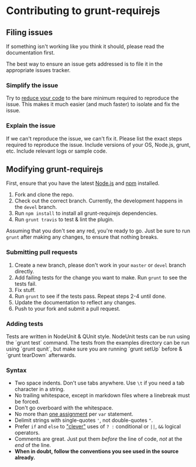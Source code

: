 # Contributing to grunt-requirejs

## Filing issues
If something isn't working like you think it should, please read the documentation first.

The best way to ensure an issue gets addressed is to file it in the appropriate issues tracker.

### Simplify the issue
Try to [reduce your code](http://www.webkit.org/quality/reduction.html) to the bare minimum required to reproduce the issue. This makes it much easier (and much faster) to isolate and fix the issue.

### Explain the issue
If we can't reproduce the issue, we can't fix it. Please list the exact steps required to reproduce the issue. Include versions of your OS, Node.js, grunt, etc. Include relevant logs or sample code.

## Modifying grunt-requirejs
First, ensure that you have the latest [Node.js](http://nodejs.org/) and [npm](http://npmjs.org/) installed.

1. Fork and clone the repo.
2. Check out the correct branch. Currently, the development happens in the `devel` branch.
3. Run `npm install` to install all grunt-requirejs dependencies.
4. Run `grunt travis` to test & lint the plugin.

Assuming that you don't see any red, you're ready to go. Just be sure to run `grunt` after making any changes, to ensure that nothing breaks.

### Submitting pull requests

1. Create a new branch, please don't work in your `master` or `devel` branch directly.
2. Add failing tests for the change you want to make. Run `grunt` to see the tests fail.
3. Fix stuff.
4. Run `grunt` to see if the tests pass. Repeat steps 2-4 until done.
5. Update the documentation to reflect any changes.
6. Push to your fork and submit a pull request.

### Adding tests
Tests are written in NodeUnit & QUnit style.
NodeUnit tests can be run using the ´grunt test´ command.
The tests from the examples directory can be run using ´grunt qunit´, but make sure
you are running ´grunt setUp´ before & ´grunt tearDown´ afterwards.

### Syntax

* Two space indents. Don't use tabs anywhere. Use `\t` if you need a tab character in a string.
* No trailing whitespace, except in markdown files where a linebreak must be forced.
* Don't go overboard with the whitespace.
* No more than [one assignment](http://benalman.com/news/2012/05/multiple-var-statements-javascript/) per `var` statement.
* Delimit strings with single-quotes `'`, not double-quotes `"`.
* Prefer `if` and `else` to ["clever"](http://programmers.stackexchange.com/a/25281) uses of `? :` conditional or `||`, `&&` logical operators.
* Comments are great. Just put them _before_ the line of code, _not_ at the _end_ of the line.
* **When in doubt, follow the conventions you see used in the source already.**
